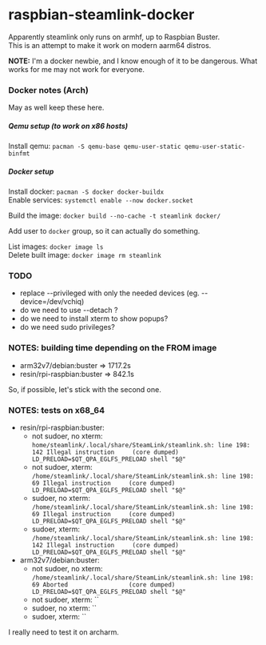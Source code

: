 # raspbian-steamlink-docker

Apparently steamlink only runs on armhf, up to Raspbian Buster.  
This is an attempt to make it work on modern aarm64 distros.  

**NOTE:** I'm a docker newbie, and I know enough of it to be dangerous. What
works for me may not work for everyone.  



### Docker notes (Arch)  

May as well keep these here.  

##### Qemu setup (to work on x86 hosts)  

Install qemu: `pacman -S qemu-base qemu-user-static qemu-user-static-binfmt`  

##### Docker setup  

Install docker: `pacman -S docker docker-buildx`  
Enable services: `systemctl enable --now docker.socket`  

Build the image: `docker build --no-cache -t steamlink docker/`  

Add user to `docker` group, so it can actually do something.  

List images: `docker image ls`  
Delete built image: `docker image rm steamlink`  



### TODO

* replace --privileged with only the needed devices (eg. --device=/dev/vchiq)  
* do we need to use --detach ?  
* do we need to install xterm to show popups?  
* do we need sudo privileges?  



### NOTES: building time depending on the FROM image

* arm32v7/debian:buster => 1717.2s  
* resin/rpi-raspbian:buster => 842.1s

So, if possible, let's stick with the second one.  



### NOTES: tests on x68_64

* resin/rpi-raspbian:buster:  
  * not sudoer, no xterm: `home/steamlink/.local/share/SteamLink/steamlink.sh: line 198:   142 Illegal instruction     (core dumped) LD_PRELOAD=$QT_QPA_EGLFS_PRELOAD shell "$@"`  
  * not sudoer, xterm: `/home/steamlink/.local/share/SteamLink/steamlink.sh: line 198:    69 Illegal instruction     (core dumped) LD_PRELOAD=$QT_QPA_EGLFS_PRELOAD shell "$@"`  
  * sudoer, no xterm: `/home/steamlink/.local/share/SteamLink/steamlink.sh: line 198:    69 Illegal instruction     (core dumped) LD_PRELOAD=$QT_QPA_EGLFS_PRELOAD shell "$@"`  
  * sudoer, xterm: `/home/steamlink/.local/share/SteamLink/steamlink.sh: line 198:   142 Illegal instruction     (core dumped) LD_PRELOAD=$QT_QPA_EGLFS_PRELOAD shell "$@"`  
* arm32v7/debian:buster:  
  * not sudoer, no xterm: `/home/steamlink/.local/share/SteamLink/steamlink.sh: line 198:    69 Aborted                 (core dumped) LD_PRELOAD=$QT_QPA_EGLFS_PRELOAD shell "$@"`  
  * not sudoer, xterm: ``  
  * sudoer, no xterm: ``  
  * sudoer, xterm: ``  

I really need to test it on archarm.  

